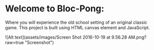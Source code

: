# Welcome to Bloc-Pong:

Where you will experience the old school setting of an original classic game. 
This project is built using HTML canvas element and JavaScript. 
<br/>

![Alt text](assets/images/Screen Shot 2016-10-19 at 9.56.28 AM.png?raw=true "Screenshot")
